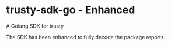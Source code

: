 # trusty-sdk-go - Enhanced
A Golang SDK for trusty

The SDK has been enhanced to fully decode the package reports.

